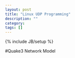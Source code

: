 ```yaml
---
layout: post
title: "Linux UDP Programming"
description: ""
category: 
tags: []
---
```

{% include JB/setup %}

#Quake3 Network Model

